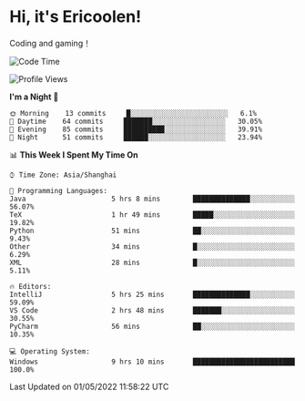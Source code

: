 # Hi, it's Ericoolen!
Coding and gaming！

<!--START_SECTION:waka-->
![Code Time](http://img.shields.io/badge/Code%20Time-223%20hrs%2046%20mins-blue)

![Profile Views](http://img.shields.io/badge/Profile%20Views-2-blue)

**I'm a Night 🦉** 

```text
🌞 Morning    13 commits     █░░░░░░░░░░░░░░░░░░░░░░░░   6.1% 
🌆 Daytime    64 commits     ███████░░░░░░░░░░░░░░░░░░   30.05% 
🌃 Evening    85 commits     ██████████░░░░░░░░░░░░░░░   39.91% 
🌙 Night      51 commits     ██████░░░░░░░░░░░░░░░░░░░   23.94%

```


📊 **This Week I Spent My Time On** 

```text
⌚︎ Time Zone: Asia/Shanghai

💬 Programming Languages: 
Java                     5 hrs 8 mins        ██████████████░░░░░░░░░░░   56.07% 
TeX                      1 hr 49 mins        █████░░░░░░░░░░░░░░░░░░░░   19.82% 
Python                   51 mins             ██░░░░░░░░░░░░░░░░░░░░░░░   9.43% 
Other                    34 mins             █░░░░░░░░░░░░░░░░░░░░░░░░   6.29% 
XML                      28 mins             █░░░░░░░░░░░░░░░░░░░░░░░░   5.11%

🔥 Editors: 
IntelliJ                 5 hrs 25 mins       ██████████████░░░░░░░░░░░   59.09% 
VS Code                  2 hrs 48 mins       ███████░░░░░░░░░░░░░░░░░░   30.55% 
PyCharm                  56 mins             ██░░░░░░░░░░░░░░░░░░░░░░░   10.35%

💻 Operating System: 
Windows                  9 hrs 10 mins       █████████████████████████   100.0%

```


 Last Updated on 01/05/2022 11:58:22 UTC
<!--END_SECTION:waka-->

